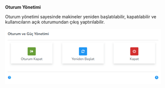 **Oturum Yönetimi**

Oturum yönetimi sayesinde makineler yeniden başlatılabilir, kapatılabilir ve kullanıcıların açık oturumundan çıkış yaptırılabilir.

[![Oturum ve Guc Yonetimi](../images/computerManagement/sessionPowerManagement.png)](../images/computerManagement/sessionPowerManagement.png)
<link href=/lider3.0/assets/style.css rel=stylesheet></link>

